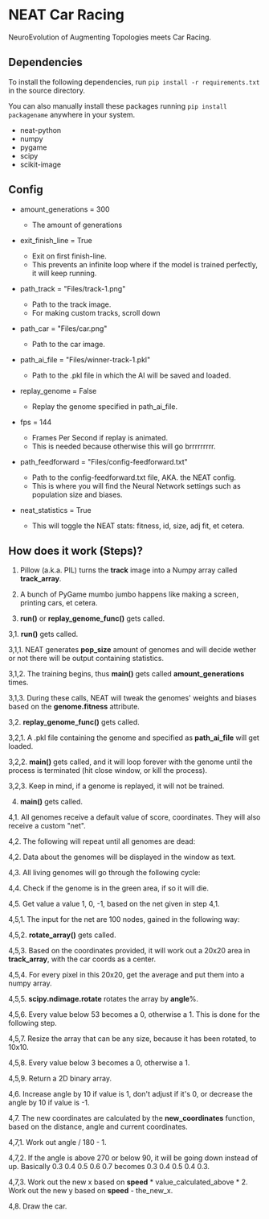 # NEAT Car Racing
NeuroEvolution of Augmenting Topologies meets Car Racing.

## Dependencies

To install the following dependencies, run `pip install -r requirements.txt` in the source directory.

You can also manually install these packages running `pip install packagename` anywhere in your system. 

- neat-python
- numpy
- pygame
- scipy
- scikit-image

## Config

- amount_generations = 300
  - The amount of generations

- exit_finish_line = True
  - Exit on first finish-line. 
  - This prevents an infinite loop where if the model is trained perfectly, it will keep running.

- path_track = "Files/track-1.png"
  - Path to the track image. 
  - For making custom tracks, scroll down
 
- path_car = "Files/car.png"
  - Path to the car image.

- path_ai_file = "Files/winner-track-1.pkl"
  - Path to the .pkl file in which the AI will be saved and loaded.

- replay_genome = False
  - Replay the genome specified in path_ai_file.

- fps = 144
  - Frames Per Second if replay is animated.
  - This is needed because otherwise this will go brrrrrrrrr.

- path_feedforward = "Files/config-feedforward.txt"
  - Path to the config-feedforward.txt file, AKA. the NEAT config.
  - This is where you will find the Neural Network settings such as population size and biases.

- neat_statistics = True
  - This will toggle the NEAT stats: fitness, id, size, adj fit, et cetera.

## How does it work (Steps)?
1. Pillow (a.k.a. PIL) turns the **track** image into a Numpy array called **track_array**. 


2. A bunch of PyGame mumbo jumbo happens like making a screen, printing cars, et cetera.


3. **run()** or **replay_genome_func()** gets called.

3,1. **run()** gets called.

3,1,1. NEAT generates **pop_size** amount of genomes and will decide wether or not there will be output containing statistics.

3,1,2. The training begins, thus **main()** gets called **amount_generations** times.


3,1,3. During these calls, NEAT will tweak the genomes' weights and biases based on the **genome.fitness** attribute. 

3,2. **replay_genome_func()** gets called.

3,2,1. A .pkl file containing the genome and specified as **path_ai_file** will get loaded.

3,2,2. **main()** gets called, and it will loop forever with the genome until the process is terminated (hit close window, or kill the process).

3,2,3. Keep in mind, if a genome is replayed, it will not be trained. 

4. **main()** gets called.

4,1. All genomes receive a default value of score, coordinates. They will also receive a custom "net".

4,2. The following will repeat until all genomes are dead:

4,2. Data about the genomes will be displayed in the window as text.

4,3. All living genomes will go through the following cycle:

4,4. Check if the genome is in the green area, if so it will die.

4,5. Get value a value 1, 0, -1, based on the net given in step 4,1. 

4,5,1. The input for the net are 100 nodes, gained in the following way:

4,5,2. **rotate_array()** gets called.

4,5,3. Based on the coordinates provided, it will work out a 20x20 area in **track_array**, with the car coords as a center.

4,5,4. For every pixel in this 20x20, get the average and put them into a numpy array.

4,5,5. **scipy.ndimage.rotate** rotates the array by **angle**%.

4,5,6. Every value below 53 becomes a 0, otherwise a 1. This is done for the following step.

4,5,7. Resize the array that can be any size, because it has been rotated, to 10x10.

4,5,8. Every value below 3 becomes a 0, otherwise a 1.

4,5,9. Return a 2D binary array. 

4,6. Increase angle by 10 if value is 1, don't adjust if it's 0, or decrease the angle by 10 if value is -1.

4,7. The new coordinates are calculated by the **new_coordinates** function, based on the distance, angle and current coordinates.

4,7,1. Work out angle / 180 - 1.

4,7,2. If the angle is above 270 or below 90, it will be going down instead of up. Basically 0.3 0.4 0.5 0.6 0.7 becomes 0.3 0.4 0.5 0.4 0.3.

4,7,3. Work out the new x based on **speed** * value_calculated_above * 2. Work out the new y based on **speed** - the_new_x. 

4,8. Draw the car.
